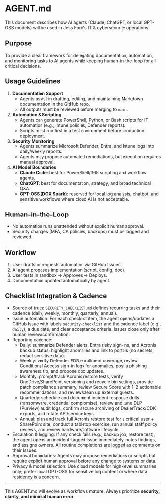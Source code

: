 # AGENT.md

This document describes how AI agents (Claude, ChatGPT, or local GPT-OSS
models) will be used in Jess Ford's IT & cybersecurity operations.

## Purpose

To provide a clear framework for delegating documentation, automation,
and monitoring tasks to AI agents while keeping human-in-the-loop for
all critical decisions.

## Usage Guidelines

1.  **Documentation Support**
    -   Agents assist in drafting, editing, and maintaining Markdown
        documentation in the GitHub repo.
    -   All outputs must be reviewed before merging to `main`.
2.  **Automation & Scripting**
    -   Agents can generate PowerShell, Python, or Bash scripts for IT
        automation (e.g., Intune policies, Defender reports).
    -   Scripts must run first in a test environment before production
        deployment.
3.  **Security Monitoring**
    -   Agents summarize Microsoft Defender, Entra, and Intune logs into
        daily/weekly reports.
    -   Agents may propose automated remediations, but execution
        requires manual approval.
4.  **AI Model Boundaries**
    -   **Claude Code**: best for PowerShell/365 scripting and workflow
        agents.
    -   **ChatGPT**: best for documentation, strategy, and broad
        technical Q&A.
    -   **GPT-OSS (DGX Spark)**: reserved for local log analysis,
        chatbot, and sensitive workflows where cloud AI is not
        acceptable.

## Human-in-the-Loop

-   No automation runs unattended without explicit human approval.
-   Security changes (MFA, CA policies, backups) must be logged and
    reviewed.

## Workflow

1.  User drafts or requests automation via GitHub Issues.
2.  AI agent proposes implementation (script, config, doc).
3.  User tests in sandbox → Approves → Deploys.
4.  Documentation updated automatically by agent.

## Checklist Integration & Cadence

-  Source of truth: `SECURITY_CHECKLIST.md` defines recurring tasks and their cadence (daily, weekly, monthly, quarterly, annual).
-  Issue automation: For each checklist item, the agent opens/updates a GitHub Issue with labels `security-checklist` and the cadence label (e.g., `daily`), a due date, and clear acceptance criteria. Issues close only after human review/confirmation.
-  Reporting cadence:
   -  Daily: summarize Defender alerts, Entra risky sign-ins, and Acronis backup status; highlight anomalies and link to portals (no secrets, redact sensitive data).
   -  Weekly: verify Defender EDR enrollment coverage, review Conditional Access sign-in logs for anomalies, post a phishing awareness tip, and propose doc updates.
   -  Monthly: prompt/track Acronis restore tests, verify OneDrive/SharePoint versioning and recycle bin settings, provide patch compliance summary, review Secure Score with 1–2 actionable recommendations, and review/clean up external guests.
   -  Quarterly: schedule and document incident response drills (ransomware, credential compromise), review and tune DLP (Purview) audit logs, confirm secure archiving of DealerTrack/CDK exports, and rotate API/service keys.
   -  Annual: plan and track full Acronis restore test for a critical user + SharePoint site, conduct a tabletop exercise, run annual staff policy reviews, and review hardware/software lifecycle.
-  Escalation & logging: If any check fails (e.g., backup job, restore test), the agent opens an incident-tagged Issue immediately, notes findings, and assigns owners. All routine completions are logged as comments on their Issues.
-  Approval boundaries: Agents may propose remediations or scripts but require explicit human approval before any change to systems or data.
-  Privacy & model selection: Use cloud models for high-level summaries only; prefer local GPT-OSS for sensitive log content or where data residency is a concern.

------------------------------------------------------------------------

This AGENT.md will evolve as workflows mature. Always prioritize
**security, clarity, and minimal human error**.
